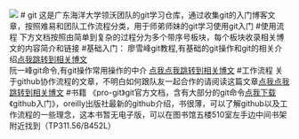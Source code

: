 <img src="http://www.liaoxuefeng.com/files/attachments/0013848605496402772ffdb6ab448deb7eef7baa124171b000/0">
# git
这是广东海洋大学领沃团队的git学习仓库，通过收集git的入门博客文章，按照难易和团队工作流程分类，用于师弟师妹的git学习使用git入门
#使用流程
下方文档按照由简单到复杂的过程分为多个带序号板块，每个板块收录相关博文的内容简介和链接
#基础入门：
廖雪峰git教程,有基础的git操作和git的相关介绍<a href="http://www.liaoxuefeng.com/wiki/0013739516305929606dd18361248578c67b8067c8c017b000" target="_blank">点我跳转到相关博文</a>
<br>
阮一峰git命令,有git操作常用操作的中介 <a href="http://www.ruanyifeng.com/blog/2015/12/git-cheat-sheet.html" target="_blank">点我点我跳转到相关博文</a>
#工作流程
关于github协作流程的文章，不明白如何跟队友一起合作的请阅读这篇文章<a href="http://www.ruanyifeng.com/blog/2015/12/git-workflow.html" target="_blank">点我点我跳转到相关博文</a>
#书籍
《pro-git》git官方文档，含有大部分的git命令<a href="https://gdoulingwo.github.io/git/git.epub" target="_blank">点我下载</a>
<br>
《github入门》，oreilly出版社最新的github介绍，书很薄，可以了解github以及工作流程的一些理念，这本书暂无电子版，可以在图书馆五楼510室左手边中间书架附近找到（TP311.56/B452L）
